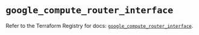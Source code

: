 # `google_compute_router_interface`

Refer to the Terraform Registry for docs: [`google_compute_router_interface`](https://registry.terraform.io/providers/hashicorp/google/5.40.0/docs/resources/compute_router_interface).
